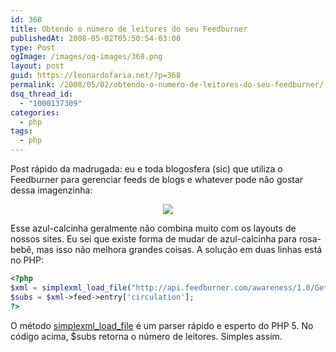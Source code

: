 ```yaml
---
id: 368
title: Obtendo o número de leitores do seu Feedburner
publishedAt: 2008-05-02T05:50:54-03:00
type: Post
ogImage: /images/og-images/368.png
layout: post
guid: https://leonardofaria.net/?p=368
permalink: /2008/05/02/obtendo-o-numero-de-leitores-do-seu-feedburner/
dsq_thread_id:
  - "1000137309"
categories:
  - php
tags:
  - php
---
```

Post rápido da madrugada: eu e toda blogosfera (sic) que utiliza o Feedburner para gerenciar feeds de blogs e whatever pode não gostar dessa imagenzinha:

<center>
  <img src="https://feeds.feedburner.com/~fc/leonardofaria" />
</center>

Esse azul-calcinha geralmente não combina muito com os layouts de nossos sites. Eu sei que existe forma de mudar de azul-calcinha para rosa-bebê, mas isso não melhora grandes coisas. A solução em duas linhas está no PHP:

```php
<?php
$xml = simplexml_load_file("http://api.feedburner.com/awareness/1.0/GetFeedData?uri=SEUFEED");
$subs = $xml->feed->entry['circulation'];
?>
```

O método [simplexml\_load\_file](http://br2.php.net/simplexml_load_file) é um parser rápido e esperto do PHP 5. No código acima, $subs retorna o número de leitores. Simples assim.
